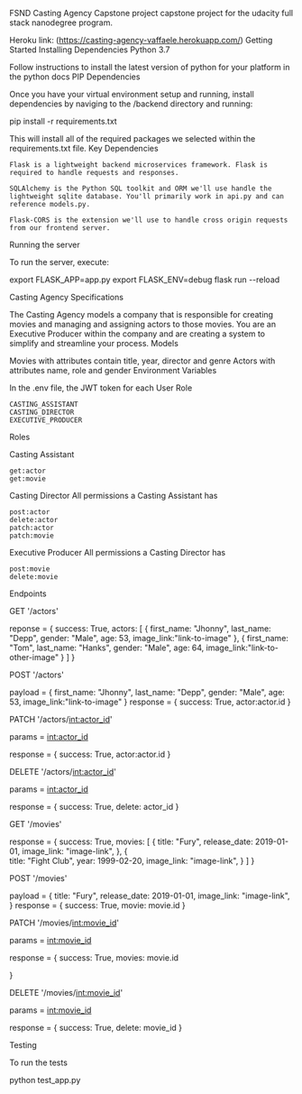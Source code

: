 FSND Casting Agency Capstone project
capstone project for the udacity full stack nanodegree program.

Heroku link: (https://casting-agency-vaffaele.herokuapp.com/)
Getting Started
Installing Dependencies
Python 3.7

Follow instructions to install the latest version of python for your platform in the python docs
PIP Dependencies

Once you have your virtual environment setup and running, install dependencies by naviging to the /backend directory and running:

pip install -r requirements.txt

This will install all of the required packages we selected within the requirements.txt file.
Key Dependencies

    Flask is a lightweight backend microservices framework. Flask is required to handle requests and responses.

    SQLAlchemy is the Python SQL toolkit and ORM we'll use handle the lightweight sqlite database. You'll primarily work in api.py and can reference models.py.

    Flask-CORS is the extension we'll use to handle cross origin requests from our frontend server.

Running the server

To run the server, execute:

export FLASK_APP=app.py
export FLASK_ENV=debug
flask run --reload

Casting Agency Specifications

The Casting Agency models a company that is responsible for creating movies and managing and assigning actors to those movies. You are an Executive Producer within the company and are creating a system to simplify and streamline your process.
Models

Movies with attributes contain title, year, director and genre Actors with attributes name, role and gender
Environment Variables

In the .env file, the JWT token for each User Role

    CASTING_ASSISTANT
    CASTING_DIRECTOR
    EXECUTIVE_PRODUCER

Roles

Casting Assistant

    get:actor
    get:movie

Casting Director
All permissions a Casting Assistant has

    post:actor
    delete:actor
    patch:actor
    patch:movie

Executive Producer
All permissions a Casting Director has

    post:movie
    delete:movie

Endpoints

GET '/actors'

reponse = {
success: True,
actors: [
          {
            first_name: "Jhonny",
            last_name: "Depp",
            gender: "Male",
	    age: 53,
	    image_link:"link-to-image"
          },
          {
            first_name: "Tom",
            last_name: "Hanks",
            gender: "Male",
	    age: 64,
	    image_link:"link-to-other-image"
          }
        ]
  }


POST '/actors'

payload = {
         first_name: "Jhonny",
         last_name: "Depp",
         gender: "Male",
	 age: 53,
	 image_link:"link-to-image"
  }
response = {
  success: True,
  actor:actor.id
}

PATCH '/actors/<int:actor_id>'

params = <int:actor_id>

response = {
  success: True,
  actor:actor.id
}

DELETE '/actors/<int:actor_id>'

params = <int:actor_id>

response = {
  success: True,
  delete: actor_id
}

GET '/movies'

response = {
success: True,
movies: [
          {
            title: "Fury",
            release_date: 2019-01-01,
            image_link: "image-link",
          },
          {   
            title: "Fight Club",
            year: 1999-02-20,
            image_link: "image-link",
          }
        ]
  }


POST '/movies'

payload = {
         title: "Fury",
         release_date: 2019-01-01,
         image_link: "image-link",
  }
response = {
  success: True,
  movie: movie.id
}

PATCH '/movies/<int:movie_id>'

params = <int:movie_id>

response = {
success: True,
movies: movie.id
        
  }


DELETE '/movies/<int:movie_id>'


params = <int:movie_id>

response = {
  success: True,
  delete: movie_id
} 

Testing

To run the tests

python test_app.py

